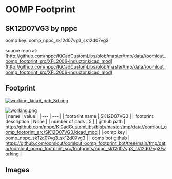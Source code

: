 # OOMP Footprint  
## SK12D07VG3  by nppc  
  
oomp key: oomp_nppc_sk12d07vg3_sk12d07vg3  
  
source repo at: [http://github.com/nppc/KiCadCustomLibs/blob/master/tmp/data//oomlout_oomp_footprint_src/XFL2006-inductor.kicad_mod](http://github.com/nppc/KiCadCustomLibs/blob/master/tmp/data//oomlout_oomp_footprint_src/XFL2006-inductor.kicad_mod)  
## Footprint  
  
[![working_kicad_pcb_3d.png](working_kicad_pcb_3d_600.png)](working_kicad_pcb_3d.png)  
  
[![working.png](working_600.png)](working.png)  
| name | value | 
| --- | --- | 
| footprint name | SK12D07VG3 | 
| footprint description | None | 
| number of pads | 5 | 
| github path | http://github.com/nppc/KiCadCustomLibs/blob/master/tmp/data//oomlout_oomp_footprint_src/SK12D07VG3.kicad_mod | 
| oomp key | oomp_nppc_sk12d07vg3_sk12d07vg3 | 
| oomp bot github | https://github.com/oomlout/oomlout_oomp_footprint_bot/tree/main/tmp/data//oomlout_oomp_footprint_src/footprints/nppc_sk12d07vg3_sk12d07vg3/working | 
## Images  
